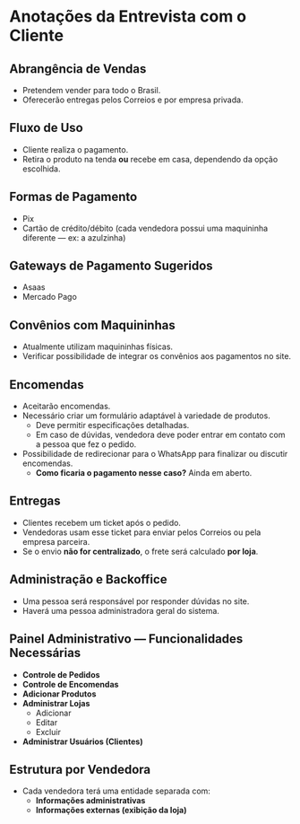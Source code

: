 # Anotações da Entrevista com o Cliente

## Abrangência de Vendas
- Pretendem vender para todo o Brasil.
- Oferecerão entregas pelos Correios e por empresa privada.

## Fluxo de Uso
- Cliente realiza o pagamento.
- Retira o produto na tenda **ou** recebe em casa, dependendo da opção escolhida.

## Formas de Pagamento
- Pix
- Cartão de crédito/débito (cada vendedora possui uma maquininha diferente — ex: a azulzinha)

## Gateways de Pagamento Sugeridos
- Asaas
- Mercado Pago

## Convênios com Maquininhas
- Atualmente utilizam maquininhas físicas.
- Verificar possibilidade de integrar os convênios aos pagamentos no site.

## Encomendas
- Aceitarão encomendas.
- Necessário criar um formulário adaptável à variedade de produtos.
  - Deve permitir especificações detalhadas.
  - Em caso de dúvidas, vendedora deve poder entrar em contato com a pessoa que fez o pedido.
- Possibilidade de redirecionar para o WhatsApp para finalizar ou discutir encomendas.
  - **Como ficaria o pagamento nesse caso?** Ainda em aberto.

## Entregas
- Clientes recebem um ticket após o pedido.
- Vendedoras usam esse ticket para enviar pelos Correios ou pela empresa parceira.
- Se o envio **não for centralizado**, o frete será calculado **por loja**.

## Administração e Backoffice
- Uma pessoa será responsável por responder dúvidas no site.
- Haverá uma pessoa administradora geral do sistema.

## Painel Administrativo — Funcionalidades Necessárias
- **Controle de Pedidos**
- **Controle de Encomendas**
- **Adicionar Produtos**
- **Administrar Lojas**
  - Adicionar
  - Editar
  - Excluir
- **Administrar Usuários (Clientes)**

## Estrutura por Vendedora
- Cada vendedora terá uma entidade separada com:
  - **Informações administrativas**
  - **Informações externas (exibição da loja)**
